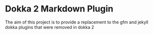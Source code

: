 # Dokka 2 Markdown Plugin 

The aim of this project is to provide a replacement to the gfm and jekyll dokka plugins that were removed in dokka 2